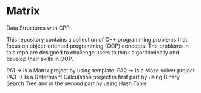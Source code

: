 # Matrix
Data Structures with CPP

This repository contains a collection of C++ programming problems that focus on object-oriented programming (OOP) concepts. The problems in this repo are designed to challenge users to think algorithmically and develop their skills in OOP.


PA1 -> Is a Matrix project by using template.
PA2 -> Is a Maze solver project
PA3 -> Is a Determiant Calculation project in first part by using Binary Search Tree and in the second part by using Hash Table
